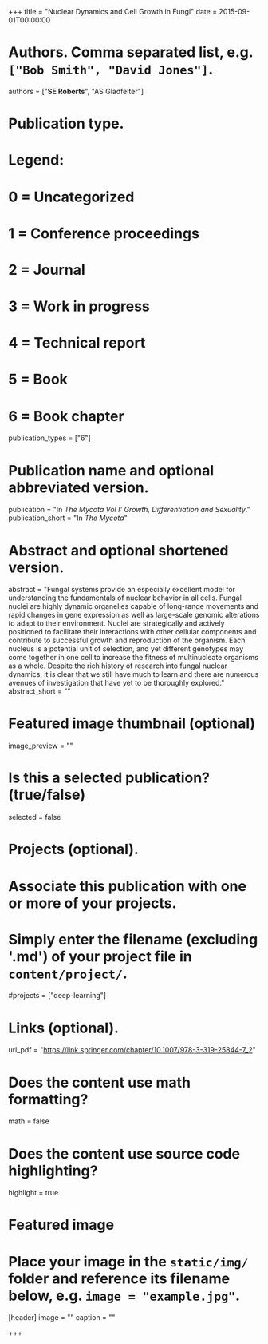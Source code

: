 +++
title = "Nuclear Dynamics and Cell Growth in Fungi"
date = 2015-09-01T00:00:00

# Authors. Comma separated list, e.g. `["Bob Smith", "David Jones"]`.
authors = ["**SE Roberts**", "AS Gladfelter"]

# Publication type.
# Legend:
# 0 = Uncategorized
# 1 = Conference proceedings
# 2 = Journal
# 3 = Work in progress
# 4 = Technical report
# 5 = Book
# 6 = Book chapter
publication_types = ["6"]

# Publication name and optional abbreviated version.
publication = "In *The Mycota Vol I: Growth, Differentiation and Sexuality*."
publication_short = "In *The Mycota*"

# Abstract and optional shortened version.
abstract = "Fungal systems provide an especially excellent model for understanding the fundamentals of nuclear behavior in all cells. Fungal nuclei are highly dynamic organelles capable of long-range movements and rapid changes in gene expression as well as large-scale genomic alterations to adapt to their environment. Nuclei are strategically and actively positioned to facilitate their interactions with other cellular components and contribute to successful growth and reproduction of the organism. Each nucleus is a potential unit of selection, and yet different genotypes may come together in one cell to increase the fitness of multinucleate organisms as a whole. Despite the rich history of research into fungal nuclear dynamics, it is clear that we still have much to learn and there are numerous avenues of investigation that have yet to be thoroughly explored."
abstract_short = ""

# Featured image thumbnail (optional)
image_preview = ""

# Is this a selected publication? (true/false)
selected = false

# Projects (optional).
#   Associate this publication with one or more of your projects.
#   Simply enter the filename (excluding '.md') of your project file in `content/project/`.
#projects = ["deep-learning"]

# Links (optional).
url_pdf = "https://link.springer.com/chapter/10.1007/978-3-319-25844-7_2"

# Does the content use math formatting?
math = false

# Does the content use source code highlighting?
highlight = true

# Featured image
# Place your image in the `static/img/` folder and reference its filename below, e.g. `image = "example.jpg"`.
[header]
image = ""
caption = ""

+++
